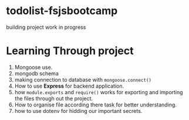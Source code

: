 # todolist-fsjsbootcamp
building project work in progress
# Learning Through project
1. Mongoose use.
2. mongodb schema
3. making connection to database with ```mongoose.connect()```
4. How to use **Express** for backend application.
5. how ```module.exports``` and ```require()``` works for exporting and importing the files through out the project.
6. How to organise file according there task for better understanding.
7. how to use dotenv for hidding our important secrets.